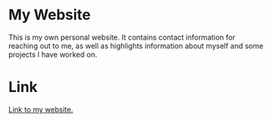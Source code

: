 # My Website
This is my own personal website. It contains contact information for reaching out to me, as well as highlights information about myself and some projects I have worked on.

# Link
[Link to my website.](https://scmluke.github.io/index.html)
